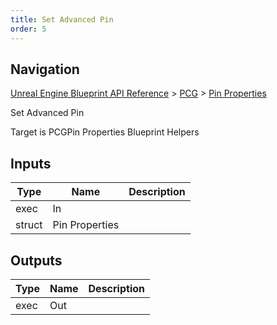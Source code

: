 ```yaml
---
title: Set Advanced Pin
order: 5
---
```

## Navigation

[Unreal Engine Blueprint API Reference](https://dev.epicgames.com/documentation/en-us/unreal-engine/BlueprintAPI) > [PCG](https://dev.epicgames.com/documentation/en-us/unreal-engine/BlueprintAPI/PCG) > [Pin Properties](https://dev.epicgames.com/documentation/en-us/unreal-engine/BlueprintAPI/PCG/PinProperties)

Set Advanced Pin

Target is PCGPin Properties Blueprint Helpers

## Inputs

| Type | Name | Description |
| --- | --- | --- |
| exec | In |  |
| struct | Pin Properties |  |

## Outputs

| Type | Name | Description |
| --- | --- | --- |
| exec | Out |  |
